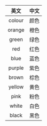 |英文|中文|
|:---:|:---:|
| colour | 颜色 |
| orange | 橙色 |
| green | 绿色 |
| red | 红色 |
| blue | 蓝色 |
| purple | 紫色 |
| brown | 棕色 |
| yellow | 黄色 |
| pink | 粉色 |
| white | 白色 |
| black | 黑色 |